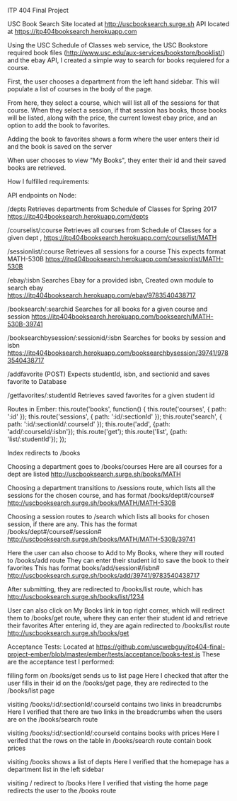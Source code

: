 ITP 404 Final Project

USC Book Search
Site located at http://uscbooksearch.surge.sh
API located at https://itp404booksearch.herokuapp.com

Using the USC Schedule of Classes web service, the USC Bookstore required book files (http://www.usc.edu/aux-services/bookstore/booklist/) and the ebay API, I created a simple way to search for books requiered for a course.

First, the user chooses a department from the left hand sidebar. This will populate a list of courses in the body of the page. 

From here, they select a course, which will list all of the sessions for that course. When they select a session, if that session has books, those books will be listed, along with the price, the current lowest ebay price, and an option to add the book to favorites.

Adding the book to favorites shows a form where the user enters their id and the book is saved on the server

When user chooses to view "My Books", they enter their id and their saved books are retrieved.

How I fulfilled requirements:

API endpoints on Node:

/depts 
Retrieves departments from Schedule of Classes for Spring 2017
https://itp404booksearch.herokuapp.com/depts

/courselist/:course
Retrieves all courses from Schedule of Classes for a given dept , 
https://itp404booksearch.herokuapp.com/courselist/MATH

/sessionlist/:course
Retrieves all sessions for a course
This expects format MATH-530B
https://itp404booksearch.herokuapp.com/sessionlist/MATH-530B

/ebay/:isbn
Searches Ebay for a provided isbn, 
Created own module to search ebay
https://itp404booksearch.herokuapp.com/ebay/9783540438717

/booksearch/:searchid
Searches for all books for a given course and session 
https://itp404booksearch.herokuapp.com/booksearch/MATH-530B-39741

/booksearchbysession/:sessionid/:isbn
Searches for books by session and isbn
https://itp404booksearch.herokuapp.com/booksearchbysession/39741/9783540438717

/addfavorite (POST)
Expects studentId, isbn, and sectionid and saves favorite to Database

/getfavorites/:studentId
Retrieves saved favorites for a given student id

Routes in Ember:
  this.route('books', function() {
    this.route('courses', { path: ':id' });
    this.route('sessions',  { path: ':id/:sectionId' });
    this.route('search',  { path: ':id/:sectionId/:courseId' });
    this.route('add', {path: 'add/:courseId/:isbn'});
    this.route('get');
    this.route('list', {path: 'list/:studentId'});
  });


Index redirects to /books

Choosing a department goes to
/books/courses 
Here are all courses for a dept are listed
http://uscbooksearch.surge.sh/books/MATH

Choosing a department transitions to 
/sessions route, which lists all the sessions for the chosen course, and has format /books/dept#/course#
http://uscbooksearch.surge.sh/books/MATH/MATH-530B

Choosing a session routes to 
/search which lists all books for chosen session, if there are any. This has the format /books/dept#/course#/session#
http://uscbooksearch.surge.sh/books/MATH/MATH-530B/39741

Here the user can also choose to Add to My Books, where they will routed to /books/add route
They can enter their student id to save the book to their favorites
This has format books/add/session#/isbn#
http://uscbooksearch.surge.sh/books/add/39741/9783540438717


After submitting, they are redirected to /books/list route, which has 
http://uscbooksearch.surge.sh/books/list/1234

User can also click on My Books link in top right corner, which will redirect them to /books/get route, where they can enter their student id and retrieve their favorites
After entering id, they are again redirected to /books/list route
http://uscbooksearch.surge.sh/books/get

Acceptance Tests:
Located at https://github.com/uscwebguy/itp404-final-project-ember/blob/master/ember/tests/acceptance/books-test.js
These are the acceptance test I performed:

filling form on /books/get sends us to list page
Here I checked that after the user fills in their id on the /books/get page, they are redirected to the /books/list page

visiting /books/:id/:sectionId/:courseId  contains two links in breadcrumbs
Here I verified that there are two links in the breadcrumbs when the users are on the /books/search route

visiting /books/:id/:sectionId/:courseId contains books with prices
Here I verifed that the rows on the table in /books/search route contain book prices

 visiting /books shows a list of depts
 Here I verified that the homepage has a department list in the left sidebar

 visiting / redirect to /books
 Here I verified that visting the home page redirects the user to the /books route


